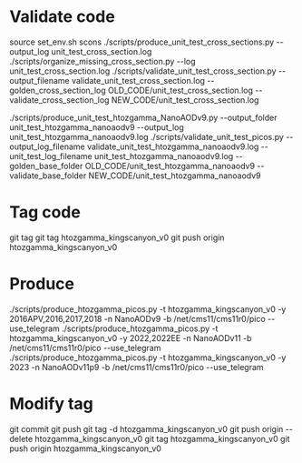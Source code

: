 # Validate code
source set_env.sh
scons
./scripts/produce_unit_test_cross_sections.py --output_log unit_test_cross_section.log
./scripts/organize_missing_cross_section.py --log unit_test_cross_section.log
./scripts/validate_unit_test_cross_section.py --output_filename validate_unit_test_cross_section.log --golden_cross_section_log OLD_CODE/unit_test_cross_section.log --validate_cross_section_log NEW_CODE/unit_test_cross_section.log

./scripts/produce_unit_test_htozgamma_NanoAODv9.py --output_folder unit_test_htozgamma_nanoaodv9 --output_log unit_test_htozgamma_nanoaodv9.log
./scripts/validate_unit_test_picos.py --output_log_filename validate_unit_test_htozgamma_nanoaodv9.log --unit_test_log_filename unit_test_htozgamma_nanoaodv9.log --golden_base_folder OLD_CODE/unit_test_htozgamma_nanoaodv9 --validate_base_folder NEW_CODE/unit_test_htozgamma_nanoaodv9

# Tag code
git tag
git tag htozgamma_kingscanyon_v0
git push origin htozgamma_kingscanyon_v0

# Produce
./scripts/produce_htozgamma_picos.py -t htozgamma_kingscanyon_v0 -y 2016APV,2016,2017,2018 -n NanoAODv9 -b /net/cms11/cms11r0/pico --use_telegram
./scripts/produce_htozgamma_picos.py -t htozgamma_kingscanyon_v0 -y 2022,2022EE -n NanoAODv11 -b /net/cms11/cms11r0/pico --use_telegram
./scripts/produce_htozgamma_picos.py -t htozgamma_kingscanyon_v0 -y 2023 -n NanoAODv11p9 -b /net/cms11/cms11r0/pico --use_telegram

# Modify tag
git commit
git push
git tag -d htozgamma_kingscanyon_v0
git push origin --delete htozgamma_kingscanyon_v0
git tag htozgamma_kingscanyon_v0
git push origin htozgamma_kingscanyon_v0
